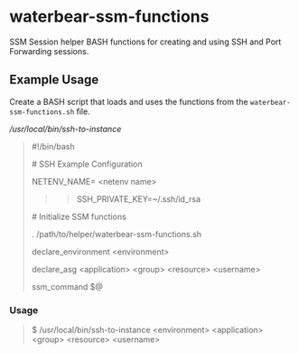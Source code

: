 # waterbear-ssm-functions

SSM Session helper BASH functions for creating and using SSH and Port Forwarding sessions.

## Example Usage

Create a BASH script that loads and uses the functions from the `waterbear-ssm-functions.sh` file.

*_/usr/local/bin/ssh-to-instance_*

>#!/bin/bash
>> 
>&#35; SSH Example Configuration
>
>NETENV_NAME= \<netenv name\>
>
>>>SSH_PRIVATE_KEY=~/.ssh/id_rsa
>
>&#35; Initialize SSM functions
>
>. /path/to/helper/waterbear-ssm-functions.sh
>
>declare_environment \<environment\>
>
>declare_asg \<application\> \<group\> \<resource\> \<username\>
>
>ssm_command $@

### Usage

> $ /usr/local/bin/ssh-to-instance \<environment\> \<application\> \<group\> \<resource\> \<username\>
